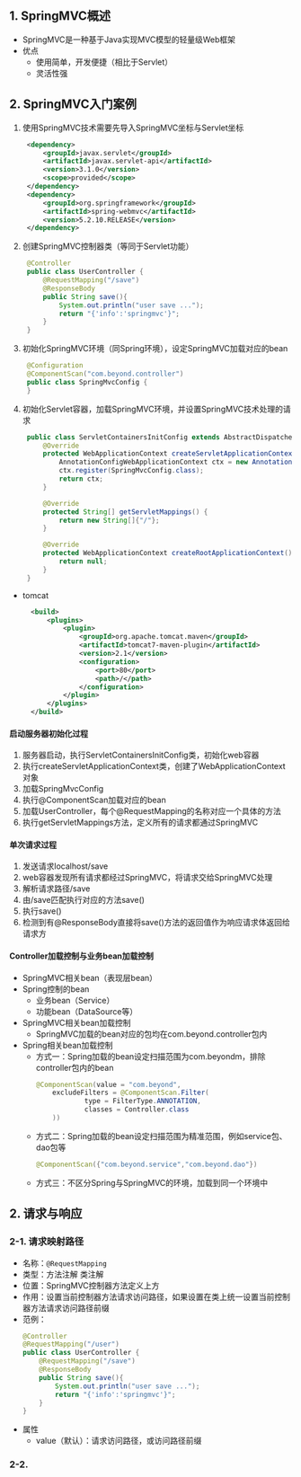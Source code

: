 ## 1. SpringMVC概述
* SpringMVC是一种基于Java实现MVC模型的轻量级Web框架
* 优点
  * 使用简单，开发便捷（相比于Servlet）
  * 灵活性强
## 2. SpringMVC入门案例
1. 使用SpringMVC技术需要先导入SpringMVC坐标与Servlet坐标
   ```xml
    <dependency>
        <groupId>javax.servlet</groupId>
        <artifactId>javax.servlet-api</artifactId>
        <version>3.1.0</version>
        <scope>provided</scope>
    </dependency>
    <dependency>
        <groupId>org.springframework</groupId>
        <artifactId>spring-webmvc</artifactId>
        <version>5.2.10.RELEASE</version>
    </dependency>
   ```
2. 创建SpringMVC控制器类（等同于Servlet功能）
   ```java
    @Controller
    public class UserController {
        @RequestMapping("/save")
        @ResponseBody
        public String save(){
            System.out.println("user save ...");
            return "{'info':'springmvc'}";
        }
    }
   ```
3. 初始化SpringMVC环境（同Spring环境），设定SpringMVC加载对应的bean
   ```java
    @Configuration
    @ComponentScan("com.beyond.controller")
    public class SpringMvcConfig {
    }
   ```
4. 初始化Servlet容器，加载SpringMVC环境，并设置SpringMVC技术处理的请求
   ```java
    public class ServletContainersInitConfig extends AbstractDispatcherServletInitializer {
        @Override
        protected WebApplicationContext createServletApplicationContext() {
            AnnotationConfigWebApplicationContext ctx = new AnnotationConfigWebApplicationContext();
            ctx.register(SpringMvcConfig.class);
            return ctx;
        }

        @Override
        protected String[] getServletMappings() {
            return new String[]{"/"};
        }

        @Override
        protected WebApplicationContext createRootApplicationContext() {
            return null;
        }
    }
   ```
* tomcat
  ```xml
    <build>
        <plugins>
            <plugin>
                <groupId>org.apache.tomcat.maven</groupId>
                <artifactId>tomcat7-maven-plugin</artifactId>
                <version>2.1</version>
                <configuration>
                    <port>80</port>
                    <path>/</path>
                </configuration>
            </plugin>
        </plugins>
    </build>
  ```
#### 启动服务器初始化过程
1. 服务器启动，执行ServletContainersInitConfig类，初始化web容器
2. 执行createServletApplicationContext类，创建了WebApplicationContext对象
3. 加载SpringMvcConfig
4. 执行@ComponentScan加载对应的bean
5. 加载UserController，每个@RequestMapping的名称对应一个具体的方法
6. 执行getServletMappings方法，定义所有的请求都通过SpringMVC
#### 单次请求过程
1. 发送请求localhost/save
2. web容器发现所有请求都经过SpringMVC，将请求交给SpringMVC处理
3. 解析请求路径/save
4. 由/save匹配执行对应的方法save()
5. 执行save()
6. 检测到有@ResponseBody直接将save()方法的返回值作为响应请求体返回给请求方
#### Controller加载控制与业务bean加载控制
* SpringMVC相关bean（表现层bean）
* Spring控制的bean
  * 业务bean（Service）
  * 功能bean（DataSource等）
* SpringMVC相关bean加载控制
  * SpringMVC加载的bean对应的包均在com.beyond.controller包内
* Spring相关bean加载控制
  * 方式一：Spring加载的bean设定扫描范围为com.beyondm，排除controller包内的bean
    ```java
    @ComponentScan(value = "com.beyond",
        excludeFilters = @ComponentScan.Filter(
                type = FilterType.ANNOTATION,
                classes = Controller.class
        ))
    ```
  * 方式二：Spring加载的bean设定扫描范围为精准范围，例如service包、dao包等 
    ```java
    @ComponentScan({"com.beyond.service","com.beyond.dao"})
    ```
  * 方式三：不区分Spring与SpringMVC的环境，加载到同一个环境中
## 2. 请求与响应
### 2-1. 请求映射路径
* 名称：`@RequestMapping`
* 类型：方法注解 类注解
* 位置：SpringMVC控制器方法定义上方
* 作用：设置当前控制器方法请求访问路径，如果设置在类上统一设置当前控制器方法请求访问路径前缀
* 范例：
  ```java
  @Controller
  @RequestMapping("/user")
  public class UserController {
      @RequestMapping("/save")
      @ResponseBody
      public String save(){
          System.out.println("user save ...");
          return "{'info':'springmvc'}";
      }
  }
  ```
* 属性
  * value（默认）：请求访问路径，或访问路径前缀
### 2-2.